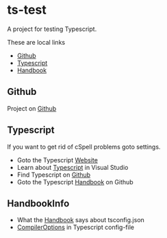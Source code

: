 # ts-test

A project for testing Typescript.

These are local links

* [Github](#Github)
* [Typescript](#Typescript)
* [Handbook](#HandbookInfo)

## Github

Project on [Github](<https://github.com/jweken/ts-test.git>)

## Typescript

If you want to get rid of cSpell problems goto settings.

* Goto the Typescript [Website](<https://www.typescriptlang.org/>)  
* Learn about [Typescript](<https://code.visualstudio.com/docs/languages/typescript>) in Visual Studio  
* Find Typescript on [Github](<https://github.com/Microsoft/TypeScript/tree/master/doc>)  
* Goto the Typescript [Handbook](<https://github.com/Microsoft/TypeScript-Handbook/blob/master/pages/Basic%20Types.md>) on Github

## HandbookInfo

* What the [Handbook](<https://github.com/Microsoft/TypeScript-Handbook/blob/master/pages/tsconfig.json.md>) says about tsconfig.json
* [CompilerOptions](<https://github.com/Microsoft/TypeScript-Handbook/blob/master/pages/Compiler%20Options.md>) in Typescript config-file
